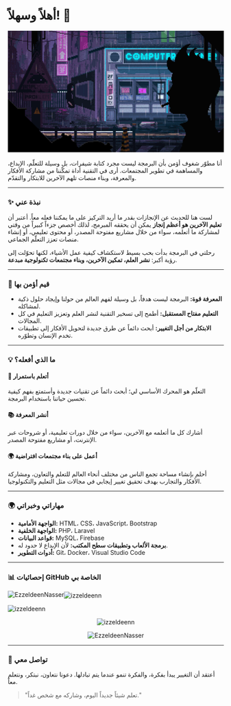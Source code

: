# أهلاً وسهلاً! 👋

![Innovative Developer](./8642932.gif)

أنا مطوّر شغوف أؤمن بأن البرمجة ليست مجرد كتابة شيفرات، بل وسيلة للتعلّم، الإبداع، والمساهمة في تطوير المجتمعات. أرى في التقنية أداة تمكّننا من مشاركة الأفكار والمعرفة، وبناء منصات تلهم الآخرين للابتكار والتقدّم.

---

### ✨ **نبذة عني**

لست هنا للحديث عن الإنجازات بقدر ما أريد التركيز على ما يمكننا فعله معاً. أعتبر أن **تعليم الآخرين هو أعظم إنجاز** يمكن أن يحققه المبرمج، لذلك أخصص جزءاً كبيراً من وقتي لمشاركة ما أتعلمه، سواء من خلال مشاريع مفتوحة المصدر، أو محتوى تعليمي، أو إنشاء منصات تعزز التعلّم الجماعي.

رحلتي في البرمجة بدأت بحب بسيط لاستكشاف كيفية عمل الأشياء، لكنها تحوّلت إلى رؤية أكبر: **نشر العلم، تمكين الآخرين، وبناء مجتمعات تكنولوجية مبدعة**.

---

### 🌟 **قيم أؤمن بها**
- **المعرفة قوة:** البرمجة ليست هدفاً، بل وسيلة لفهم العالم من حولنا وإيجاد حلول ذكية لمشاكله.
- **التعليم مفتاح المستقبل:** أطمح إلى تسخير التقنية لنشر العلم وتعزيز التعليم في كل المجالات.
- **الابتكار من أجل التغيير:** أبحث دائماً عن طرق جديدة لتحويل الأفكار إلى تطبيقات تخدم الإنسان وتطوّره.

---

### 💡 **ما الذي أفعله؟**
#### **🧠 أتعلم باستمرار**
التعلّم هو المحرك الأساسي لي؛ أبحث دائماً عن تقنيات جديدة وأستمتع بفهم كيفية تحسين حياتنا باستخدام البرمجة.

#### **📚 أنشر المعرفة**
أشارك كل ما أتعلمه مع الآخرين، سواء من خلال دورات تعليمية، أو شروحات عبر الإنترنت، أو مشاريع مفتوحة المصدر.

#### **🌍 أعمل على بناء مجتمعات افتراضية**
أحلم بإنشاء مساحة تجمع الناس من مختلف أنحاء العالم للتعلم والتعاون، ومشاركة الأفكار والتجارب بهدف تحقيق تغيير إيجابي في مجالات مثل التعليم والتكنولوجيا.

---

### 🌍 **مهاراتي وخبراتي**
- **الواجهة الأمامية:** HTML، CSS، JavaScript، Bootstrap  
- **الواجهة الخلفية:** PHP، Laravel  
- **قواعد البيانات:** MySQL، Firebase  
- **برمجة الألعاب وتطبيقات سطح المكتب:** لأن الإبداع لا حدود له.  
- **أدوات التطوير:** Git، Docker، Visual Studio Code  

---

### 📊 **إحصائيات GitHub الخاصة بي**
<p>
  <img align="left" src="https://github-readme-stats.vercel.app/api/top-langs?username=izzeldeenn&show_icons=true&locale=ar&layout=compact" alt="EzzeldeenNasser" />
</p>
<p>
  <img align="center" src="https://github-readme-stats.vercel.app/api?username=izzeldeenn&show_icons=true&locale=ar" alt="izzeldeenn" />
</p>

<p align="left">
  <img src="https://github-profile-trophy.vercel.app/?username=izzeldeenn" alt="izzeldeenn" />
</p>

<p align="center">
  <img src="https://github-readme-streak-stats.herokuapp.com/?user=izzeldeenn" alt="izzeldeenn">
</p>

<p align="center">
  <img src="https://github-readme-activity-graph.vercel.app/graph/?username=izzeldeenn&bg_color=RRGGBBAA&title_color=00abf0&color=00abf0&line=00abf0&point=DEDEDE&hide_border=true&custom_title=مخطط%20المساهمات" alt="EzzeldeenNasser"/>
</p>

---

### 🤝 **تواصل معي**
أعتقد أن التغيير يبدأ بفكرة، والفكرة تنمو عندما يتم تبادلها. دعونا نتعاون، نبتكر، ونتعلم معاً.

> "تعلم شيئاً جديداً اليوم، وشاركه مع شخص غداً."
